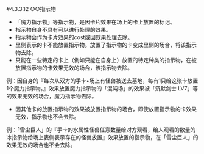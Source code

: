 #4.3.3.12        ○○指示物
* 「魔力指示物」等指示物，是因卡片效果在场上的卡上放置的标记。
* 指示物自身不具有可以进行处理的效果。
* 指示物会作为卡片效果的cost或因效果处理去除。
* 里侧表示的卡不能放置指示物。放置了指示物的卡变成里侧的场合，将该指示物去除。
* 只能在一些特定的卡上（例如只能在自身上）放置的特定种类的指示物，在被放置指示物的卡效果无效的场合，该指示物去除。

例：因自身的『每次从双方的手卡•场上有怪兽被送去墓地，每有1只给这张卡放置1个魔力指示物。』效果放置魔力指示物的「混沌场」的效果被「沉默剑士 LV7」等的效果无效的场合，魔力指示物去除。
* 因其他卡的放置指示物的效果被放置指示物的场合，即使放置指示物的卡效果无效，指示物也不会去除。

例：「雪尘巨人」的『手卡的水属性怪兽任意数量给对方观看，给人观看的数量的冰指示物给场上表侧表示存在的怪兽放置』效果放置的指示物，在「雪尘巨人」的效果无效的场合也不会去除。
